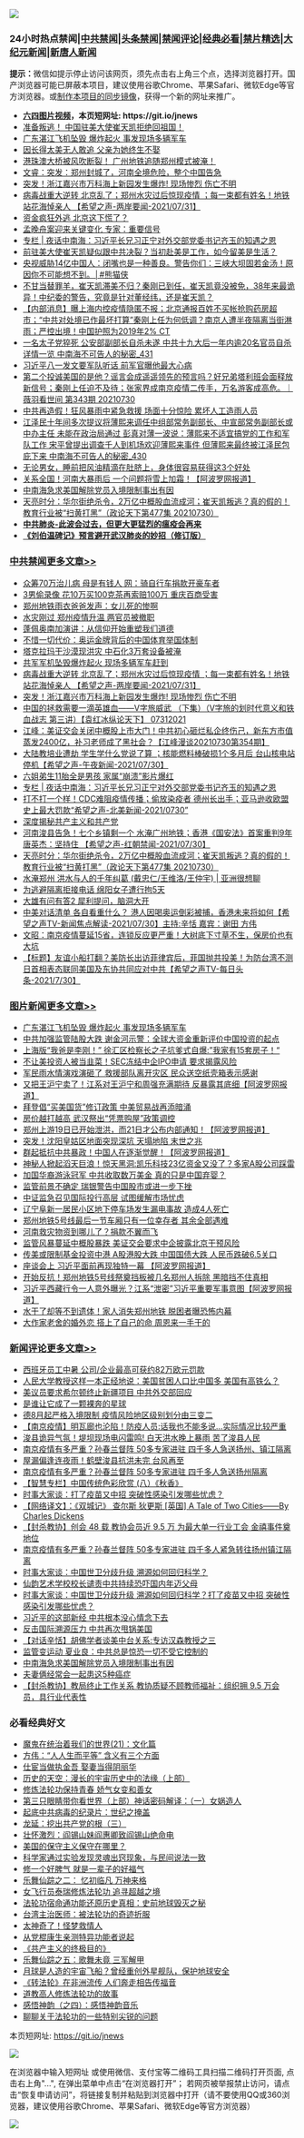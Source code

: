 ![](https://raw.githubusercontent.com/fqnews/bnews/master/64photo/fqnews-qr.jpg)

<div id="tt">
<h3>24小时热点禁闻|<a href="#%E4%B8%AD%E5%85%B1%E7%A6%81%E9%97%BB%E6%9B%B4%E5%A4%9A%E6%96%87%E7%AB%A0">中共禁闻</a>|<a href="#%E5%9B%BE%E7%89%87%E6%96%B0%E9%97%BB%E6%9B%B4%E5%A4%9A%E6%96%87%E7%AB%A0">头条禁闻</a>|<a href="#%E6%96%B0%E9%97%BB%E8%AF%84%E8%AE%BA%E6%9B%B4%E5%A4%9A%E6%96%87%E7%AB%A0">禁闻评论|<a href="#%E5%BF%85%E7%9C%8B%E7%BB%8F%E5%85%B8%E5%A5%BD%E6%96%87">经典必看|<a href="/video.md#%E7%A6%81%E7%89%87%E7%B2%BE%E9%80%89">禁片精选</a>|<a href="https://github.com/fqnews/djy/blob/master/gb/nf1351518.md#1">大纪元新闻</a>|<a href="https://github.com/fqnews/ntdtv/blob/master/gb/prog204.md#1">新唐人新闻</a></h3>
<div><b>提示：</b>微信如提示停止访问该网页，须先点击右上角三个点，选择浏览器打开。国产浏览器可能已屏蔽本项目，建议使用谷歌Chrome、苹果Safari、微软Edge等官方浏览器。或<a href="https://github.com/fqnews/bnews/blob/master/%E5%88%B6%E4%BD%9Cgit%E7%A6%81%E9%97%BB%E9%95%9C%E5%83%8F.md">制作本项目的同步镜像</a>，获得一个新的网址来推广。</div>
<ul>
<li><b><a href="http://d1.bdrive.tk/64.mp4" target="_blank">六四图片视频</a>，本页短网址: https://git.io/jnews</b></li>
<li><a href="/bannedvideo/20210731/1597416.md">准备叛逃！  中国驻美大使崔天凯拒绝回祖国！</a></li>
<li><a href="/topimagenews/20210731/1597592.md">广东湛江飞机坠毁 爆炸起火 事发现场多辆军车</a></li>
<li><a href="/cnnews/20210731/1597440.md">因长得太美无人敢追 父亲为她终生不娶</a></li>
<li><a href="/bannedvideo/20210731/1597576.md">港珠澳大桥被风吹断裂！    广州地铁追随郑州模式被淹！</a></li>
<li><a href="/bannedvideo/20210731/1597710.md">文睿：突发：郑州封城了，河南全境危险，整个中国告急</a></li>
<li><a href="/cbnews/20210731/1597743.md">突发！浙江嘉兴市万科海上新园发生爆炸! 现场惨烈 伤亡不明</a></li>
<li><a href="/comments/20210731/1597796.md">病毒战重大逆转 北京乱了；郑州水灾过后惊现疫情 ；每一束都有姓名！地铁站花海悼亲人 【希望之声-两岸要闻-2021/07/31】</a></li>
<li><a href="/cnnews/20210731/1597872.md">资金疯狂外逃 北京这下慌了？</a></li>
<li><a href="/cnnews/20210731/1597533.md">孟晚舟案迎来关键变化 专家：重要信号</a></li>
<li><a href="/cbnews/20210731/1597564.md">专栏 | 夜话中南海：习近平长兄习正宁对外交部党委书记齐玉的知遇之恩</a></li>
<li><a href="/bannedvideo/20210731/1597686.md">前驻美大使崔天凯疑似跟中共决裂？当初赴美是工作，如今留美是生活？</a></li>
<li><a href="/comments/20210731/1597609.md">央视威胁14亿中国人：闭嘴也是一种善良。警告你们：三峡大坝固若金汤！原因你不可能想不到。│#熊猫侠</a></li>
<li><a href="/bannedvideo/20210731/1597781.md">不甘当替罪羊，崔天凯滞美不归？秦刚已到任，崔天凯竟没被免，38年来最诡异！中纪委的警告，究竟是针对董经纬，还是崔天凯？</a></li>
<li><a href="/bannedvideo/20210731/1597419.md">【内部消息】曝上海内控疫情隐匿不报；北京通报百姓不买帐抢购药房超市；“中共对处境已作最坏打算”秦刚上任为何低调？南京人遭半夜隔离当街淋雨；严控出境！中国护照为2019年2% CT</a></li>
<li><a href="/comments/20210731/1597633.md">一名太子党猝死 公安部副部长自杀未遂 中共十九大后一年内逾20名官员自杀 详情一览 中南海不可告人的秘密_431</a></li>
<li><a href="/comments/20210731/1597711.md">习近平八一发文要军队听话 前军官曝他最大心病</a></li>
<li><a href="/bannedvideo/20210731/1597586.md">第二个投诚美国的是他？谣言会成遥遥领先的预言吗？好兄弟塔利班会面释放新信号；秦刚上任迫不及待；张家界成南京疫情二传手，万名游客成高危。｜薇羽看世间 第343期 20210730</a></li>
<li><a href="/cnnews/20210731/1597735.md">中共再造假！狂风暴雨中紧急救援 场面十分惊险 累坏人工造雨人员</a></li>
<li><a href="/comments/20210731/1597618.md">江泽民十年间多次提议将薄熙来调任中组部常务副部长、中宣部常务副部长或中办主任 未能在政治局通过 彭真对薄一波说：薄熙来不适宜搞党的工作和军队工作 宋平曾提出调查千人到机场欢迎薄熙来事件 但薄熙来最终被江泽民包庇下来 中南海不可告人的秘密_430</a></li>
<li><a href="/health/20210731/1597694.md">无论男女，睡前把风油精滴在肚脐上，身体很容易获得这3个好处</a></li>
<li><a href="/finance/20210731/1597658.md">关系全国！河南大暴雨后 一个问题将雪上加霜！【阿波罗网报道】</a></li>
<li><a href="/comments/20210731/1597853.md">中南海急求美国解除党员入境限制事出有因</a></li>
<li><a href="/cbnews/20210731/1597494.md">天亮时分：华尔街绝杀令，2万亿中概股血流成河；崔天凯叛逃？真的假的！教育行业被“扫黄打黑”（政论天下第477集 20210730）</a></li>
<li><b><a href="/comments/20200211/1275071.md" target="_blank">中共肺炎-此波会过去，但更大更猛烈的瘟疫会再来</a></b></li>
<li><b><a href="/comments/20200207/1272816.md" target="_blank">《刘伯温碑记》预言避开武汉肺炎的妙招（修订版）</a></b></li>
</ul>
</div>

<div class="catlist">
<h3><a href="/cbnews/" target="_blank">中共禁闻</a><span><a href="/cbnews/" target="_blank" rel="nofollow">更多文章>></a></span></h3>
<ul>
<li><a href="/cbnews/20210801/1597941.md" target="_blank">众筹70万治儿病 母是有钱人 网：骑自行车捐款开豪车者</a></li>
<li><a href="/cbnews/20210801/1597940.md" target="_blank">3男偷录像 花10万买100克茶再索赔100万 重庆百商受害</a></li>
<li><a href="/cbnews/20210801/1597910.md" target="_blank">郑州地铁雨衣爸爸发声：女儿死的惨啊</a></li>
<li><a href="/cbnews/20210731/1597861.md" target="_blank">水灾刚过 郑州疫情升温 两官员被撤职</a></li>
<li><a href="/cbnews/20210731/1597846.md" target="_blank">蓬佩奥南加演讲：从信仰开始重塑我们道德</a></li>
<li><a href="/cbnews/20210731/1597837.md" target="_blank">不惜一切代价：奥运金牌背后的中国体育举国体制</a></li>
<li><a href="/cbnews/20210731/1597827.md" target="_blank">塔克拉玛干沙漠现洪灾 中石化3万套设备被淹</a></li>
<li><a href="/cbnews/20210731/1597817.md" target="_blank">共军军机坠毁爆炸起火 现场多辆军车赶到</a></li>
<li><a href="/comments/20210731/1597796.md" target="_blank">病毒战重大逆转 北京乱了；郑州水灾过后惊现疫情 ；每一束都有姓名！地铁站花海悼亲人 【希望之声-两岸要闻-2021/07/31】</a></li>
<li><a href="/cbnews/20210731/1597743.md" target="_blank">突发！浙江嘉兴市万科海上新园发生爆炸! 现场惨烈 伤亡不明</a></li>
<li><a href="/comments/20210731/1597620.md" target="_blank">中国的拯救需要一滴英雄血——V字旅威武 （下集）（V字旅的划时代意义和铁血战志  第三讲）【袁红冰纵论天下】 07312021</a></li>
<li><a href="/cbnews/20210731/1597616.md" target="_blank">江峰：美证交会关闭中概股上市大门！中共初心砸烂私企终伤己，新东方市值蒸发2400亿，补习老师成了黑社会？【江峰漫谈20210730第354期】</a></li>
<li><a href="/comments/20210731/1597613.md" target="_blank">大陆教培业遭劫 学生学什么党说了算 ；核能燃料棒破损1个多月后 台山核电站停机【希望之声-午夜新闻-2021/07/30】</a></li>
<li><a href="/cbnews/20210731/1597603.md" target="_blank">六姐弟生11胎全是男孩 家属“崩溃”影片爆红</a></li>
<li><a href="/cbnews/20210731/1597564.md" target="_blank">专栏 | 夜话中南海：习近平长兄习正宁对外交部党委书记齐玉的知遇之恩</a></li>
<li><a href="/comments/20210731/1597559.md" target="_blank">打不打一个样！CDC难阻疫情传播；偷放染疫者  德州长出手；亚马逊收欧盟史上最大罚款“希望之声-北美新闻-2021/0730”</a></li>
<li><a href="/cbnews/20210731/1597512.md" target="_blank">深度揭秘共产主义和共产党</a></li>
<li><a href="/comments/20210731/1597502.md" target="_blank">河南浚县告急！七个乡镇剩一个 水淹广州地铁；香港《国安法》首案重判9年  唐英杰：坚持住 【希望之声-红朝禁闻-2021/07/30】</a></li>
<li><a href="/cbnews/20210731/1597494.md" target="_blank">天亮时分：华尔街绝杀令，2万亿中概股血流成河；崔天凯叛逃？真的假的！教育行业被“扫黄打黑”（政论天下第477集 20210730）</a></li>
<li><a href="/cbnews/20210731/1597417.md" target="_blank">水淹郑州 洪水与人的千年纠葛 (戴忠仁/王维洛/王仲宇) | 亚洲很想聊</a></li>
<li><a href="/cbnews/20210731/1597453.md" target="_blank">为逃避隔离拒接电话 绵阳女子遭行拘5天</a></li>
<li><a href="/comments/20210731/1597450.md" target="_blank">大雄有问有答2 犀利提问，脑洞大开</a></li>
<li><a href="/comments/20210731/1597445.md" target="_blank">中美对话清单 各自看重什么？ 港人因喝奥运倒彩被捕，香港未来将如何【希望之声TV-新闻焦点解读-2021/07/30】主持:辛恬  嘉宾：谢田 方伟</a></li>
<li><a href="/cbnews/20210731/1597426.md" target="_blank">文昭：南京疫情蔓延15省，连锁反应更严重！大树底下寸草不生，保房价也有大坑</a></li>
<li><a href="/comments/20210731/1597421.md" target="_blank">【标题】友谊小船打翻？美防长出访菲律宾后，菲国抛共投美！为防台湾不测 日首相表态联同美国及东协共同应对中共【希望之声TV-每日头条-2021/7/30】</a></li>

</ul>
</div>
<div class="catlist">
<h3><a href="/topimagenews/" target="_blank">图片新闻</a><span><a href="/topimagenews/" target="_blank" rel="nofollow">更多文章>></a></span></h3>
<ul>
<li><a href="/topimagenews/20210731/1597592.md" target="_blank">广东湛江飞机坠毁 爆炸起火 事发现场多辆军车</a></li>
<li><a href="/topimagenews/20210731/1597340.md" target="_blank">中共加强监管陆股大跌 谢金河示警：全球大资金重新评价中国投资的起点</a></li>
<li><a href="/topimagenews/20210731/1597339.md" target="_blank">上海版“我爸是李刚！” 徐汇区检察长之子坑爹式自爆:&#8221;我家有15套房子！“</a></li>
<li><a href="/topimagenews/20210731/1597279.md" target="_blank">不让美投资人被当韭菜！SEC冻结中企IPO申请 要求揭露风险</a></li>
<li><a href="/topimagenews/20210730/1597024.md" target="_blank">军民雨水情演戏演砸了 救援部队离开灾区 民众送空纸壳箱表示感谢</a></li>
<li><a href="/topimagenews/20210730/1596955.md" target="_blank">又把王沪宁卖了！江系对王沪宁和周强充满期待 反暴露其底细【阿波罗网报道】</a></li>
<li><a href="/topimagenews/20210730/1596693.md" target="_blank">拜登倡“买美国货”修订政策 中美贸易战再添暗涌</a></li>
<li><a href="/topimagenews/20210730/1596662.md" target="_blank">房价越打越高 武汉祭出“凭票购屋”政策调控</a></li>
<li><a href="/topimagenews/20210729/1596552.md" target="_blank">郑州上游19日已开始泄洪，而21日才公布内部通知！【阿波罗网报道】</a></li>
<li><a href="/topimagenews/20210729/1596459.md" target="_blank">突发！沈阳皇姑区地面突现深坑 天塌地陷 末世之兆</a></li>
<li><a href="/topimagenews/20210729/1596290.md" target="_blank">群起抵抗中共暴政！中国人在逐渐觉醒！【阿波罗网报道】</a></li>
<li><a href="/topimagenews/20210729/1596289.md" target="_blank">神秘人掀起滔天巨浪！惊天黑洞:凯乐科技23亿资金又没了？多家A股公司踩雷</a></li>
<li><a href="/topimagenews/20210729/1596095.md" target="_blank">加国华裔游泳冠军 中共收取数万美金 真的只是中国弃婴？</a></li>
<li><a href="/topimagenews/20210729/1596022.md" target="_blank">监管前景不确定 瑞银警告中国股市或进一步下挫</a></li>
<li><a href="/topimagenews/20210729/1596005.md" target="_blank">中证监急召见国际投行高层 试图缓解市场忧虑</a></li>
<li><a href="/topimagenews/20210728/1595773.md" target="_blank">辽宁阜新一居民小区地下停车场发生漏电事故 造成4人死亡</a></li>
<li><a href="/topimagenews/20210728/1595730.md" target="_blank">郑州地铁5号线最后一节车厢只有一位幸存者 其余全部遇难</a></li>
<li><a href="/topimagenews/20210728/1595527.md" target="_blank">河南救灾物资到哪儿了？捐款不翼而飞</a></li>
<li><a href="/topimagenews/20210727/1595249.md" target="_blank">监管风暴蔓延中概股暴跌 美证交会要求中企披露北京干预风险</a></li>
<li><a href="/topimagenews/20210727/1595248.md" target="_blank">传美或限制基金投资中港 A股港股大跌 中国国债大跌 人民币跌破6.5关口</a></li>
<li><a href="/topimagenews/20210727/1595082.md" target="_blank">座谈会上 习近平面前再现独特一幕 【阿波罗网报道】</a></li>
<li><a href="/topimagenews/20210727/1595016.md" target="_blank">开始反抗！郑州地铁5号线祭奠挡板被几名郑州人拆除 黑暗挡不住真相</a></li>
<li><a href="/topimagenews/20210727/1595015.md" target="_blank">习近平西藏行令一人意外曝光？江系“泄密”习近平重要军事意图【阿波罗网报道】</a></li>
<li><a href="/topimagenews/20210727/1594820.md" target="_blank">水干了却等不到遗体！家人消失郑州地铁 脱困者曝恐怖内幕</a></li>
<li><a href="/topimagenews/20210727/1594801.md" target="_blank">大作家老舍的婚外恋 搭上了自己的命 周恩来一手干的</a></li>

</ul>
</div>
<div class="catlist">
<h3><a href="/comments/" target="_blank">新闻评论</a><span><a href="/comments/" target="_blank" rel="nofollow">更多文章>></a></span></h3>
<ul>
<li><a href="/comments/20210801/1597972.md" target="_blank">西班牙员工中暑 公司/企业最高可获约82万欧元罚款</a></li>
<li><a href="/comments/20210801/1597960.md" target="_blank">人民大学教授这样一本正经地说：美国贫困人口比中国多 美国有高铁么？</a></li>
<li><a href="/comments/20210801/1597959.md" target="_blank">美议员要求希尔顿终止新疆项目 中共外交部回应</a></li>
<li><a href="/comments/20210801/1597958.md" target="_blank">是谁让它成了一颗裸奔的星球</a></li>
<li><a href="/comments/20210801/1597950.md" target="_blank">德8月起严格入境限制 疫情风险地区级别划分由三变二</a></li>
<li><a href="/comments/20210801/1597947.md" target="_blank">【南京疫情】明瓦廊也沦陷！防疫人员:话我也不能多说…实际情况比较严重</a></li>
<li><a href="/comments/20210801/1597946.md" target="_blank">浚县诡异气氛！堤坝现场电闪雷鸣! 白天洪水晚上暴雨 苦了浚县人民</a></li>
<li><a href="/comments/20210801/1597919.md" target="_blank">南京疫情有多严重？孙春兰督阵 50多专家进驻 四千多人急送扬州、镇江隔离</a></li>
<li><a href="/comments/20210801/1597918.md" target="_blank">屋漏偏逢连夜雨！鹤壁浚县抗洪未完 台风再至</a></li>
<li><a href="/comments/20210801/1597907.md" target="_blank">南京疫情有多严重？孙春兰督阵 50多专家进驻 四千多人急送扬州隔离</a></li>
<li><a href="/comments/20210801/1597906.md" target="_blank">【智慧专栏】中国传统色彩欣赏 (八）《秋香》</a></li>
<li><a href="/comments/20210801/1597897.md" target="_blank">时事大家谈：打了疫苗又中招 突破性感染引发哪些忧虑？</a></li>
<li><a href="/comments/20210801/1597892.md" target="_blank">【网络译文】：《双城记》 查尔斯 狄更斯 [英国] A Tale of Two Cities——By Charles Dickens</a></li>
<li><a href="/comments/20210801/1597890.md" target="_blank">【封杀教协】创会 48 载 教协会员近 9.5 万 为最大单一行业工会 金禧事件奠地位</a></li>
<li><a href="/comments/20210801/1597889.md" target="_blank">南京疫情有多严重？孙春兰督阵 50多专家进驻 四千多人紧急转往扬州镇江隔离</a></li>
<li><a href="/comments/20210731/1597887.md" target="_blank">时事大家谈：中国世卫分歧升级 溯源如何回归科学？</a></li>
<li><a href="/comments/20210731/1597875.md" target="_blank">仙韵艺术学校校长谴责中共持续恐吓国内年迈父母</a></li>
<li><a href="/comments/20210731/1597874.md" target="_blank">时事大家谈：中国世卫分歧升级 溯源如何回归科学？打了疫苗又中招 突破性感染引发哪些忧虑？</a></li>
<li><a href="/comments/20210731/1597868.md" target="_blank">习近平的这部新经 中共根本没心情念下去</a></li>
<li><a href="/comments/20210731/1597864.md" target="_blank">反击国际溯源压力 中共再次甩锅美国</a></li>
<li><a href="/comments/20210731/1597857.md" target="_blank">【对话辛恬】胡佛学者谈美中台关系:专访汉森教授之三</a></li>
<li><a href="/comments/20210731/1597856.md" target="_blank">监管变运动 夏业良：中共总是惊恐一切不受它控制的</a></li>
<li><a href="/comments/20210731/1597853.md" target="_blank">中南海急求美国解除党员入境限制事出有因</a></li>
<li><a href="/comments/20210731/1597842.md" target="_blank">夫妻俩经常会一起患这5种癌症</a></li>
<li><a href="/comments/20210731/1597836.md" target="_blank">【封杀教协】教局终止工作关系 教协质疑不顾教师福祉：组织拥 9.5 万会员，具行业代表性</a></li>

</ul>
</div>

<div class="catlist">
<h3>必看经典好文</h3>
<ul>
<li><a href="/comments/20180802/980476.md" target="_blank">魔鬼在统治着我们的世界(21)：文化篇</a></li>
<li><a href="/comments/20200720/1363377.md" target="_blank">方伟：“人人生而平等” 含义有三个方面</a></li>
<li><a href="/lifebaike/20161111/612348.md" target="_blank">仕宦当做执金吾 娶妻当得阴丽华</a></li>
<li><a href="/tculture/20121025/73065.md" target="_blank">历史的天空：漫长的宇宙历史中的法缘（上部）</a></li>
<li><a href="/cbnews/20210720/1590052.md" target="_blank">修炼法轮功保持青春 娇气女变和善女</a></li>
<li><a href="/comments/20200426/1319648.md" target="_blank">第三只眼睛带你看世界（上部）神话密码解译：（一）女娲造人</a></li>
<li><a href="/comments/20200702/1354076.md" target="_blank">起底中共病毒的纪录片：世纪之掩盖</a></li>
<li><a href="/comments/20200929/1405201.md" target="_blank">龙延：挖出共产党的根（三）</a></li>
<li><a href="/cbnews/20200727/1366904.md" target="_blank">壮怀激烈：阎锡山妹阎惠卿致阎锡山绝命电</a></li>
<li><a href="/lifebaike/20200520/1331379.md" target="_blank">美国的保守主义保守在哪里？</a></li>
<li><a href="/comments/20200921/1400587.md" target="_blank">科学家通过实验发现灵魂出窍现象，与民间说法一致</a></li>
<li><a href="/funmedia/20200713/1359909.md" target="_blank">修一个好脾气 就是一辈子的好福气</a></li>
<li><a href="/tculture/20170711/790081.md" target="_blank">乐舞仙踪之二： 忆初临凡 万神来格</a></li>
<li><a href="/topimagenews/20210512/1544658.md" target="_blank">女飞行员泰瑞修炼法轮功 追寻超越之境</a></li>
<li><a href="/tculture/20121025/73069.md" target="_blank">法轮功宿命通功能还原历史真相：史前地球毁灭之秘</a></li>
<li><a href="/comments/20200801/1373219.md" target="_blank">台湾主治医师：被法轮功的奇迹折服</a></li>
<li><a href="/ccpdope/20200907/1392129.md" target="_blank">太神奇了！怪梦救情人</a></li>
<li><a href="/comments/20210331/1516768.md" target="_blank">从党棍康生亲测特异功能者说起</a></li>
<li><a href="/bookwiki/20171120/858084.md" target="_blank">《共产主义的终极目的》</a></li>
<li><a href="/tculture/20170715/791820.md" target="_blank">乐舞仙踪之五：歌舞未竟 三军解甲</a></li>
<li><a href="/comments/20200712/1359456.md" target="_blank">月球是人造的宇宙飞船？曾经重创外星舰队，保护地球安全</a></li>
<li><a href="/comments/20210509/1542786.md" target="_blank">《转法轮》在非洲流传 人们奔走相告传福音</a></li>
<li><a href="/comments/20200805/1375080.md" target="_blank">道教高人修炼法轮功的故事</a></li>
<li><a href="/ganwu/20170705/787156.md" target="_blank">感悟神韵（之四）：感悟神韵音乐</a></li>
<li><a href="/comments/20190417/1114875.md" target="_blank">聊聊关于法轮功的一些特别尖锐的问题</a></li>

</ul>
</div>

本页短网址: https://git.io/jnews

![](https://raw.githubusercontent.com/fqnews/bnews/master/64photo/fqnews-qr.jpg)

在浏览器中输入短网址 或使用微信、支付宝等二维码工具扫描二维码打开页面, 点击右上角"...", 在弹出菜单中点击“在浏览器打开”； 若网页被举报禁止访问，请点击“恢复申请访问”，将链接复制并粘贴到浏览器中打开（请不要使用QQ或360浏览器，建议使用谷歌Chrome、苹果Safari、微软Edge等官方浏览器）

![](https://raw.githubusercontent.com/fqnews/bnews/master/64photo/wx.jpg)